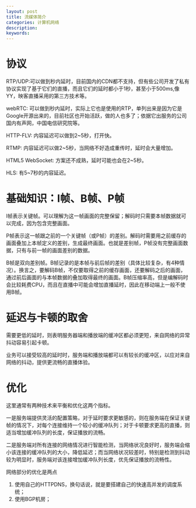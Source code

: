 ```yaml
---
layout: post
title: 流媒体简介
categories: 计算机网络
description: 
keywords: 
---
```



# 协议

RTP/UDP:可以做到秒内延时，目前国内的CDN都不支持，但有些公司开发了私有协议实现了基于它们的直播，而且它们的延时都小于1秒，甚至小于500ms,像YY，映客直播采用的第三方技术等。

webRTC: 可以做到秒内延时，实际上它也是使用的RTP，单列出来是因为它是Google开源出来的，目前社区也开始活跃，做的人也多了；依据它出服务的公司国内有声网，中国电信研究院等。

HTTP-FLV: 内容延迟可以做到2~5秒，打开快。

RTMP: 内容延迟可以做2~5秒，当网络不好造成重传时，延时会大量增加。

HTML5 WebSocket: 方案还不成熟，延时可能也会在2~5秒。

HLS:  有5~7秒的内容延迟。



# 基础知识：I帧、B帧、P帧

I帧表示关键帧。可以理解为这一帧画面的完整保留；解码时只需要本帧数据就可以完成，因为包含完整画面。

P帧表示这一帧跟之前的一个关键帧（或P帧）的差别。解码时需要用之前缓存的画面叠加上本帧定义的差别，生成最终画面。也就是差别帧，P帧没有完整画面数据，只有与前一帧的画面差别的数据。

B帧是双向差别帧。B帧记录的是本帧与前后帧的差别（具体比较复杂，有4种情况）。换言之，要解码B帧，不仅要取得之前的缓存画面，还要解码之后的画面，通过前后画面的与本帧数据的叠加取得最终的画面。B帧压缩率高，但是编解码时会比较耗费CPU，而且在直播中可能会增加直播延时，因此在移动端上一般不使用B帧。



# 延迟与卡顿的取舍

需要更低的延时，则表明服务器端和播放端的缓冲区都必须更短，来自网络的异常抖动容易引起卡顿。

业务可以接受较高的延时时，服务端和播放端都可以有较长的缓冲区，以应对来自网络的抖动，提供更流畅的直播体验。



# 优化

这里通常有两种技术来平衡和优化这两个指标。

一是服务端提供灵活的配置策略，对于延时要求更敏感的，则在服务端在保证关键帧的情况下，对每个连接维持一个较小的缓冲队列；对于卡顿要求更高的直播，则适当增加缓冲队列的长度，保证播放的流畅。

二是服务端对所有连接的网络情况进行智能检测，当网络状况良好时，服务端会缩小该连接的缓冲队列的大小，降低延迟；而当网络状况较差时，特别是检测到抖动较为明显时，服务端对该连接增加缓冲队列长度，优先保证播放的流畅性。
 
网络部分的优化是两点
1. 使用自己的HTTPDNS，换句话说，就是要搭建自己的快速高并发的调度系统；
2. 使用BGP机房；
 

 

